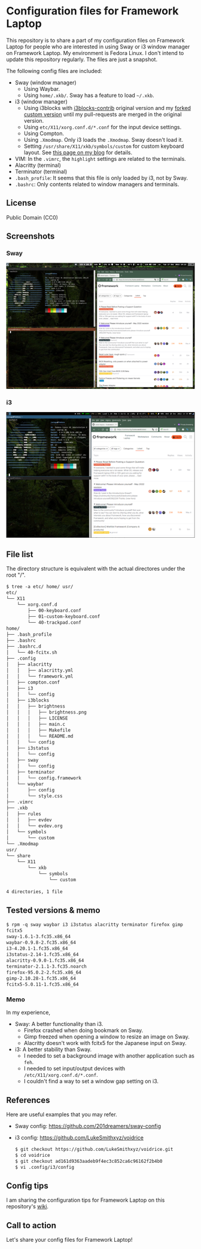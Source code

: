 # Configuration files for Framework Laptop

This repository is to share a part of my configuration files on Framework Laptop for people who are interested in using Sway or i3 window manager on Framework Laptop. My environment is Fedora Linux. I don't intend to update this repository regularly. The files are just a snapshot.

The following config files are included:

* Sway (window manager)
  * Using Waybar.
  * Using `home/.xkb/`. Sway has a feature to load `~/.xkb`.
* i3 (window manager)
  * Using i3blocks with [i3blocks-contrib](https://github.com/vivien/i3blocks-contrib) original version and my [forked custom version](https://github.com/junaruga/i3blocks-contrib/tree/mine) until my pull-requests are merged in the original version.
  * Using `etc/X11/xorg.conf.d/*.conf` for the input device settings.
  * Using Compton.
  * Using `.Xmodmap`. Only i3 loads the `.Xmodmap`. Sway doesn't load it.
  * Setting `/usr/share/X11/xkb/symbols/custom` for custom keyboard layout. See [this page on my blog](https://junaruga.hatenablog.com/entry/2022/08/11/165301) for details.
* VIM: In the `.vimrc`, the `highlight` settings are related to the terminals.
* Alacritty (terminal)
* Terminator (terminal)
* `.bash_profile`: It seems that this file is only loaded by i3, not by Sway.
* `.bashrc`: Only contents related to window managers and terminals.

## License

Public Domain (CC0)

## Screenshots

### Sway

![Sway screenshot](image/screenshot_sway.png)

### i3

![i3 screenshot](image/screenshot_i3.png)

## File list

The directory structure is equivalent with the actual directores under the root "/".

```
$ tree -a etc/ home/ usr/
etc/
└── X11
    └── xorg.conf.d
        ├── 00-keyboard.conf
        ├── 01-custom-keyboard.conf
        └── 40-trackpad.conf
home/
├── .bash_profile
├── .bashrc
├── .bashrc.d
│   └── 40-fcitx.sh
├── .config
│   ├── alacritty
│   │   ├── alacritty.yml
│   │   └── framework.yml
│   ├── compton.conf
│   ├── i3
│   │   └── config
│   ├── i3blocks
│   │   ├── brightness
│   │   │   ├── brightness.png
│   │   │   ├── LICENSE
│   │   │   ├── main.c
│   │   │   ├── Makefile
│   │   │   └── README.md
│   │   └── config
│   ├── i3status
│   │   └── config
│   ├── sway
│   │   └── config
│   ├── terminator
│   │   └── config.framework
│   └── waybar
│       ├── config
│       └── style.css
├── .vimrc
├── .xkb
│   ├── rules
│   │   ├── evdev
│   │   └── evdev.org
│   └── symbols
│       └── custom
└── .Xmodmap
usr/
└── share
    └── X11
        └── xkb
            └── symbols
                └── custom

4 directories, 1 file
```

## Tested versions & memo

```
$ rpm -q sway waybar i3 i3status alacritty terminator firefox gimp fcitx5
sway-1.6.1-3.fc35.x86_64
waybar-0.9.8-2.fc35.x86_64
i3-4.20.1-1.fc35.x86_64
i3status-2.14-1.fc35.x86_64
alacritty-0.9.0-1.fc35.x86_64
terminator-2.1.1-3.fc35.noarch
firefox-95.0.2-2.fc35.x86_64
gimp-2.10.28-1.fc35.x86_64
fcitx5-5.0.11-1.fc35.x86_64
```

### Memo

In my experience,

* Sway: A better functionality than i3.
  * Firefox crashed when doing bookmark on Sway.
  * Gimp freezed when opening a window to resize an image on Sway.
  * Alacritty doesn't work with fcitx5 for the Japanese input on Sway.
* i3: A better stability than Sway.
  * I needed to set a background image with another application such as `feh`.
  * I needed to set input/output devices with `/etc/X11/xorg.conf.d/*.conf`.
  * I couldn't find a way to set a window gap setting on i3.

## References

Here are useful examples that you may refer.

* Sway config: https://github.com/201dreamers/sway-config

* i3 config: https://github.com/LukeSmithxyz/voidrice

  ```
  $ git checkout https://github.com/LukeSmithxyz/voidrice.git
  $ cd voidrice
  $ git checkout ad161d9363aadeb9f4ec3c852ca6c96162f2b4b0
  $ vi .config/i3/config
  ```

## Config tips

I am sharing the configuration tips for Framework Laptop on this repository's [wiki](https://github.com/junaruga/framework-laptop-config/wiki).

## Call to action

Let's share your config files for Framework Laptop!
